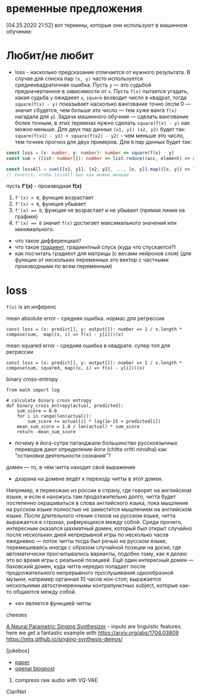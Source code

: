 # временные предложения

[04.25.2020 21:52]
вот термины, которые они используют в машинном обучении:

# Любит/не любит
- loss - насколько предсказание отличается от нужного результата. В случае для списка пар `(x, y)` часто используется среднеквадратичная ошибка. Пусть `y` — это судьбой предначертанное в зависимости от `x`. Пусть `f(x)` пытается угадать, какая судьба `y` ожидаеет `x`, `square` возводит число в квадрат, тогда `square(f(x) - y)` показывает насколько вангование точно (если 0 — значит сбудется, чем больше это число — тем хуже ванга `f(x)` нагадала для `y`). Задача машинного обучния — сделать вангование более точным, в этих терминах нужно сделать `square(f(x) - y)` как можно меньше. Для двух пар данных `(x1, y1) (x2, y2)` будет так: `square(f(x1) - y1) + square(f(x2) - y2)` - чем меньше это число, тем точнее прогноз для двух примеров. Для `N` пар данных будет так:
```ts
const loss = (x: number, y: number): number => square(f(x) - y)
const sum = (list: number[]): number => list.reduce((acc, element) => acc + element, 0)

const lossAll = sum([[x1, y1], [x2, y2], ..., [x, y]].map(([x, y]) => loss(x, y)))
// хочется, чтобы lossAll был как можно меньше
```

пусть **f'(x)** - производная **f(x)**
1. `f'(x) > 0`, функция возрастает
2. `f'(x) < 0`, функция убывает
3. `f'(x) == 0`, функция не возрастает и не убывает (прямая линия на графике)
4. `f'(x) == 0` значит `f(x)` достигает максимального значения или минимального.

- что такое дифференциал?
- что такое [градиент](https://en.wikipedia.org/wiki/Gradient), градиентный спуск (куда что спускается?)
- как посчитать градиент для матрицы (с весами нейронов слоя) (для функции от нескольких переменных это вектор с частными производными по всем переменным)


# loss
`f(x)` is an инференс

mean absolute error - средняя ошибка. нормас для регрессии
```
const loss = (x: predict[], y: output[]): number => 1 / x.length * compose(sum,  map((x, i) => f(x) - y[i]))(x)
```
mean squared error - средняя ошибка в квадрате. супер топ для регрессии
```
const loss = (x: predict[], y: output[]): number => 1 / x.length * compose(sum, squared, map((x, i) => f(x) - y[i]))(x)
```

binary cross-entropy
```
from math import log
 
# calculate binary cross entropy
def binary_cross_entropy(actual, predicted):
	sum_score = 0.0
	for i in range(len(actual)):
		sum_score += actual[i] * log(1e-15 + predicted[i])
	mean_sum_score = 1.0 / len(actual) * sum_score
	return -mean_sum_score
```


- почему в йога-сутре патанджали большинство русскоязычных переводов дают определение йоги (chitta vritti nirodha) как "остановки деятельности сознания"?



домен — то, в чём читта находит своё выражение

- дхарана на домене ведёт к переходу читты в этот домен.

Например, я переезжаю из россии в страну, где говорят на английском языке, и если я нахожусь там продолжительно долго, читта будет постепенно окрашиваться в слова английского языка, пока мышление на русском языке полностью не заместится мышлением на английском языке. После длительного чтения стихов на русском языке, читта выражается в строках, рифмующихся между собой. Среди прочего, интересным оказался шахматный домен, который был открыт случайно после нескольких дней непрерывной игры по несколько часов ежедневно — поток читты тогда был речью на русском языке, перемешиваясь иногда с образом случайной позиции на доске, где автоматически просчитывались варианты, подобно тому, как я делаю это во время игры с реальной позицией. Ещё один интересный домен — баховский домен, куда читта нередко попадает после продолжительного непрерывного прослушивания однообразной музыки, например органная 10 часов нон-стоп; выражается несколькими автосгенереннымы контрапунктных subject, которые как-то общаются между собой.

- «я» является функцией читты


cheeses




[A Neural Parametric Singing Synthesizer](https://mtg.github.io/singing-synthesis-demos/) - inputs are linguistic features. here we get a fantastic example with 
https://arxiv.org/abs/1704.03809
https://mtg.github.io/singing-synthesis-demos/


[jukebox]
- [paper](https://cdn.openai.com/papers/jukebox.pdf)
- [openai blogpost](https://openai.com/blog/jukebox/)

1. compress raw audio with VQ-VAE


ClariNet



